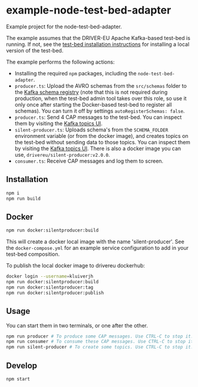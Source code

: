 # example-node-test-bed-adapter

Example project for the node-test-bed-adapter.

The example assumes that the DRIVER-EU Apache Kafka-based test-bed is running. If not, see the [test-bed installation instructions](https://github.com/DRIVER-EU/test-bed) for installing a local version of the test-bed.

The example performs the following actions:

- Installing the required `npm` packages, including the `node-test-bed-adapter`.
- `producer.ts`: Upload the AVRO schemas from the `src/schemas` folder to the [Kafka schema registry](http://localhost:3601) (note that this is not required during production, when the test-bed admin tool takes over this role, so use it only once after starting the Docker-based test-bed to register all schemas). You can turn it off by settings `autoRegisterSchemas: false`.
- `producer.ts`: Send 4 CAP messages to the test-bed. You can inspect them by visiting the [Kafka topics UI](http://localhost:3600).
- `silent-producer.ts`: Uploads schema's from the `SCHEMA_FOLDER` environment variable (or from the docker image), and creates topics on the test-bed without sending data to those topics. You can inspect them by visiting the [Kafka topics UI](http://localhost:3600). There is also a docker image you can use, `drivereu/silent-producer:v2.0.0`.
- `consumer.ts`: Receive CAP messages and log them to screen.

## Installation

```bash
npm i
npm run build
```

## Docker

```bash
npm run docker:silentproducer:build
```

This will create a docker local image with the name 'silent-producer'. See the `docker-compose.yml` for an example service configuration to add in your test-bed composition.

To publish the local docker image to drivereu dockerhub:

```bash
docker login --username=kluiverjh
npm run docker:silentproducer:build
npm run docker:silentproducer:tag
npm run docker:silentproducer:publish
```

## Usage

You can start them in two terminals, or one after the other.

```bash
npm run producer # To produce some CAP messages. Use CTRL-C to stop it.
npm run consumer # To consume these CAP messages. Use CTRL-C to stop it.
npm run silent-producer # To create some topics. Use CTRL-C to stop it.
```

## Develop

```bash
npm start
```
